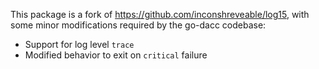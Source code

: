 This package is a fork of https://github.com/inconshreveable/log15, with some
minor modifications required by the go-dacc codebase:

 * Support for log level `trace`
 * Modified behavior to exit on `critical` failure

